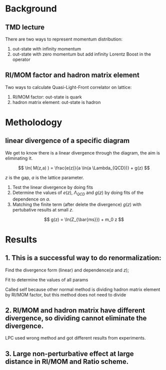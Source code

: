 # Background

## TMD lecture

There are two ways to represent momentum distribution: 

1. out-state with infinity momentum
2. out-state with zero momentum but add infinity Lorentz Boost in the operator

## RI/MOM factor and hadron matrix element

Two ways to calculate Quasi-Light-Front correlator on lattice:

1. RI/MOM factor: out-state is quark
2. hadron matrix element: out-state is hadron

# Metholodogy

## linear divergence of a specific diagram

We get to know there is a linear divergence through the diagram, the aim is eliminating it.

$$ \ln( M(z,a) ) = \frac{e(z)}{a \ln(a \Lambda_{QCD})} + g(z) $$

$z$ is the gap, $a$ is the lattice parameter.

1. Test the linear divergence by doing fits
2. Determine the values of $e(z)$, $\Lambda_{QCD}$ and $g(z)$ by doing fits of the dependence on $a$.
3. Matching the finite term (after delete the divergence) $g(z)$ with pertubative results at small $z$.

$$ g(z) = \ln(Z_{\bar{ms}}) + m_0 z $$

# Results

## 1. This is a successful way to do renormalization: 

Find the divergence form (linear) and dependence($a$ and $z$);

Fit to determine the values of all params

Called self because other normal method is dividing hadron matrix element by RI/MOM factor, but this method does not need to divide

## 2. RI/MOM and hadron matrix have different divergence, so dividing cannot eliminate the divergence.

LPC used wrong method and got different results from experiments.

## 3. Large non-perturbative effect at large distance in RI/MOM and Ratio scheme.












